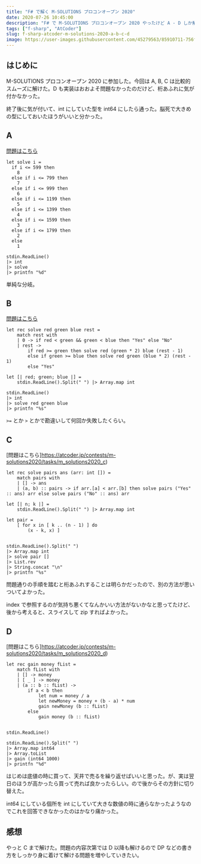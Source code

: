 ```yaml
---
title: "F# で解く M-SOLUTIONS プロコンオープン 2020"
date: 2020-07-26 10:45:00
description: "F# で M-SOLUTIONS プロコンオープン 2020 やったけど A - D しか解けなかった"
tags: ["f-sharp", "AtCoder"]
slug: f-sharp-atcoder-m-solutions-2020-a-b-c-d
image: https://user-images.githubusercontent.com/45279563/85910711-756f8900-b85b-11ea-8bd3-df0e8745aa27.png
---
```


## はじめに

M-SOLUTIONS プロコンオープン 2020 に参加した。今回は A, B, C は比較的スムーズに解けた。D も実装はおおよそ問題なかったのだけど、桁あふれに気が付かなかった。

終了後に気が付いて、int にしていた型を int64 にしたら通った。脳死で大きめの型にしておいたほうがいいと分かった。

## A

[問題はこちら](https://atcoder.jp/contests/m-solutions2020/tasks/m_solutions2020_a)

```
let solve i =
  if i <= 599 then
    8
  else if i <= 799 then
    7
  else if i <= 999 then
    6
  else if i <= 1199 then
    5
  else if i <= 1399 then
    4
  else if i <= 1599 then
    3
  else if i <= 1799 then
    2
  else
    1

stdin.ReadLine()
|> int
|> solve
|> printfn "%d"
```

単純な分岐。

## B

[問題はこちら](https://atcoder.jp/contests/m-solutions2020/tasks/m_solutions2020_b)

```
let rec solve red green blue rest =
    match rest with
    | 0 -> if red < green && green < blue then "Yes" else "No"
    | rest ->
        if red >= green then solve red (green * 2) blue (rest - 1)
        else if green >= blue then solve red green (blue * 2) (rest - 1)
        else "Yes"

let [| red; green; blue |] =
    stdin.ReadLine().Split(" ") |> Array.map int

stdin.ReadLine()
|> int
|> solve red green blue
|> printfn "%s"
```

`>=` とか `>` とかで勘違いして何回か失敗したくらい。

## C

[問題はこちら]https://atcoder.jp/contests/m-solutions2020/tasks/m_solutions2020_c)

```
let rec solve pairs ans (arr: int []) =
    match pairs with
    | [] -> ans
    | (a, b) :: pairs -> if arr.[a] < arr.[b] then solve pairs ("Yes" :: ans) arr else solve pairs ("No" :: ans) arr

let [| n; k |] =
    stdin.ReadLine().Split(" ") |> Array.map int

let pair =
    [ for x in [ k .. (n - 1) ] do
        (x - k, x) ]


stdin.ReadLine().Split(" ")
|> Array.map int
|> solve pair []
|> List.rev
|> String.concat "\n"
|> printfn "%s"
```

問題通りの手順を踏むと桁あふれすることは明らかだったので、別の方法が思いついてよかった。

index で参照するのが気持ち悪くてなんかいい方法がないかなと思ってたけど、後から考えると、スライスして zip すればよかった。

## D

[問題はこちら]https://atcoder.jp/contests/m-solutions2020/tasks/m_solutions2020_d)

```
let rec gain money fList =
    match fList with
    | [] -> money
    | [ _ ] -> money
    | (a :: b :: fList) ->
        if a < b then
            let num = money / a
            let newMoney = money + (b - a) * num
            gain newMoney (b :: fList)
        else
            gain money (b :: fList)


stdin.ReadLine()

stdin.ReadLine().Split(" ")
|> Array.map int64
|> Array.toList
|> gain (int64 1000)
|> printfn "%d"
```

はじめは底値の時に買って、天井で売るを繰り返せばいいと思った。が、実は翌日のほうが高かったら買って売れば良かったらしい。ので後からその方針に切り替えた。

int64 にしている個所を int にしていて大きな数値の時に通らなかったようなのでこれを回答できなかったのはかなり痛かった。

## 感想

やっと C まで解けた。問題の内容次第では D 以降も解けるので DP などの書き方をしっかり身に着けて解ける問題を増やしていきたい。

